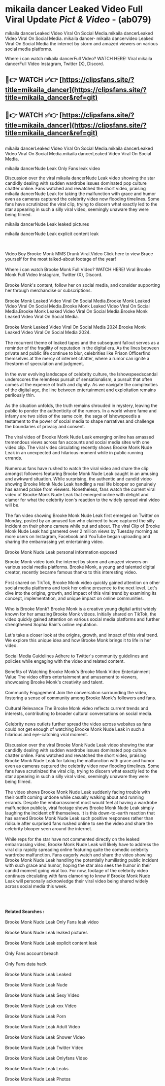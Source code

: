 # mikaila dancer Leaked Video Full Viral Update *Pict & Video* - (ab079)

mikaila dancerLeaked Video Viral On Social Media.mikaila dancerLeaked Video Viral On Social Media.
mikaila dancer- mikaila dancervideo Leaked Viral On Social Media the internet by storm and amazed viewers on various social media platforms.

Where i can watch mikaila dancerFull Video? WATCH HERE! Viral mikaila dancerFull Video Instagram, Twitter (X), Discord.

## 🔴👉 WATCH ✅👉 [https://clipsfans.site/?title=mikaila_dancer](https://clipsfans.site/?title=mikaila_dancer&ref=git)


## 🔴👉 WATCH ✅👉 [https://clipsfans.site/?title=mikaila_dancer](https://clipsfans.site/?title=mikaila_dancer&ref=git)
##


mikaila dancerLeaked Video Viral On Social Media.mikaila dancerLeaked Video Viral On Social Media.mikaila dancerLeaked Video Viral On Social Media.

mikaila dancerNude Leak Only Fans leak video


Discussion over the viral mikaila dancerNude Leak video showing the star candidly dealing with sudden wardrobe issues dominated pop culture chatter online. Fans watched and rewatched the short video, praising mikaila dancerNude Leak for taking the malfunction with grace and humor even as cameras captured the celebrity video now flooding timelines. Some fans have scrutinized the viral clip, trying to discern what exactly led to the star appearing in such a silly viral video, seemingly unaware they were being filmed.


mikaila dancerNude Leak leaked pictures

mikaila dancerNude Leak explicit content leak

  <br>

  <br>
Video Boy Brooke Monk MMS Drunk Viral.Video Click here to view Brace yourself for the most talked-about footage of the year!
<br><br>
Where i can watch Brooke Monk Full Video? WATCH HERE! Viral Brooke Monk Full Video Instagram, Twitter (X), Discord.
<br><br>
Brooke Monk's content, follow her on social media, and consider supporting her through merchandise or subscriptions.
<br><br>
Brooke Monk Leaked Video Viral On Social Media.Brooke Monk Leaked Video Viral On Social Media.Brooke Monk Leaked Video Viral On Social Media.Brooke Monk Leaked Video Viral On Social Media.Brooke Monk Leaked Video Viral On Social Media.
<br><br>
Brooke Monk Leaked Video Viral On Social Media 2024.Brooke Monk Leaked Video Viral On Social Media 2024.
<br><br>
The recurrent theme of leaked tapes and the subsequent fallout serves as a reminder of the fragility of reputation in the digital era. As the lines between private and public life continue to blur, celebrities like Prison Officerfind themselves at the mercy of internet chatter, where a rumor can ignite a firestorm of speculation and judgment.
<br><br>
In the ever evolving landscape of celebrity culture, the Ishowspeedscandal underscores the relentless pursuit of sensationalism, a pursuit that often comes at the expense of truth and dignity. As we navigate the complexities of the digital age, the line between entertainment and exploitation remains perilously thin.
<br><br>
As the situation unfolds, the truth remains shrouded in mystery, leaving the public to ponder the authenticity of the rumors. In a world where fame and infamy are two sides of the same coin, the saga of Ishowspeedis a testament to the power of social media to shape narratives and challenge the boundaries of privacy and consent.
<br><br>
The viral video of Brooke Monk Nude Leak emerging online has amassed tremendous views across fan accounts and social media sites with one video clip. The viral video circulating recently shows Brooke Monk Nude Leak in an unexpected and hilarious moment while in public running errands.
<br><br>
Numerous fans have rushed to watch the viral video and share the clip amongst followers featuring Brooke Monk Nude Leak caught in an amusing and awkward situation. While surprising, the authentic and candid video showing Brooke Monk Nude Leak handling a real life blooper so genuinely has earned praise from viewers. Nonetheless, fans watch the current viral video of Brooke Monk Nude Leak that emerged online with delight and clamor for what the celebrity icon's reaction to the widely spread viral video will be.
<br><br>
The fan video showing Brooke Monk Nude Leak first emerged on Twitter on Monday, posted by an amused fan who claimed to have captured the silly incident on their phone camera while out and about. The viral Clip of Brooke Monk Nude Leak had garnered over 2 million views by Tuesday morning as more users on Instagram, Facebook and YouTube began uploading and sharing the embarrassing yet entertaining video.
<br><br>
Brooke Monk Nude Leak personal information exposed

Brooke Monk video took the internet by storm and amazed viewers on various social media platforms. Brooke Monk, a young and talented digital creator, recently became famous thanks to this interesting video.
<br><br>
First shared on TikTok, Brooke Monk video quickly gained attention on other social media platforms and took her online presence to the next level. Let's dive into the origins, growth, and impact of this viral trend by examining its concept, implementation, and unique impact on online communities.
<br><br>
Who is Brooke Monk? Brooke Monk is a creative young digital artist widely known for her amazing Brooke Monk videos. Initially shared on TikTok, the video quickly gained attention on various social media platforms and further strengthened Sophia Rain's online reputation.
<br><br>
Let's take a closer look at the origins, growth, and impact of this viral trend. We explore this unique idea and how Brooke Monk brings it to life in her video.
<br><br>
Social Media Guidelines Adhere to Twitter's community guidelines and policies while engaging with the video and related content.
<br><br>
Benefits of Watching Brooke Monk's Brooke Monk Video Entertainment Value The video offers entertainment and amusement to viewers, showcasing Brooke Monk's creativity and talent.
<br><br>
Community Engagement Join the conversation surrounding the video, fostering a sense of community among Brooke Monk's followers and fans.
<br><br>
Cultural Relevance The Brooke Monk video reflects current trends and interests, contributing to broader cultural conversations on social media.
<br><br>
Celebrity news outlets further spread the video across websites as fans could not get enough of watching Brooke Monk Nude Leak in such a hilarious and eye-catching viral moment.
<br><br>
Discussion over the viral Brooke Monk Nude Leak video showing the star candidly dealing with sudden wardrobe issues dominated pop culture chatter online. Fans watched and rewatched the short video, praising Brooke Monk Nude Leak for taking the malfunction with grace and humor even as cameras captured the celebrity video now flooding timelines. Some fans have scrutinized the viral clip, trying to discern what exactly led to the star appearing in such a silly viral video, seemingly unaware they were being filmed.
<br><br>
The video shows Brooke Monk Nude Leak suddenly facing trouble with their outfit coming undone while casually walking about and running errands. Despite the embarrassment most would feel at having a wardrobe malfunction publicly, viral footage shows Brooke Monk Nude Leak simply laughing the incident off themselves. It is this down-to-earth reaction that has earned Brooke Monk Nude Leak such positive responses rather than ridicule after surprised fans rushed online to see the video and share the celebrity blooper seen around the internet.
<br><br>
While reps for the star have not commented directly on the leaked embarrassing video, Brooke Monk Nude Leak will likely have to address the viral clip rapidly spreading online featuring quite the comedic celebrity wardrobe malfunction. Fans eagerly watch and share the video showing Brooke Monk Nude Leak handling the potentially humiliating public incident with such grace and humor, hoping the star also sees the humor in their candid moment going viral too. For now, footage of the celebrity video continues circulating with fans clamoring to know if Brooke Monk Nude Leak will personally acknowledge their viral video being shared widely across social media this week.
<br><br>

<br><br>
<strong>Related Searches :</strong>
<br><br>
Brooke Monk Nude Leak Only Fans leak video
<br><br>
Brooke Monk Nude Leak leaked pictures
<br><br>
Brooke Monk Nude Leak explicit content leak
<br><br>
Only Fans account breach
<br><br>
Only Fans data hack
<br><br>
Brooke Monk Nude Leak Leaked
<br><br>
Brooke Monk Nude Leak Nude
<br><br>
Brooke Monk Nude Leak Sexy Video
<br><br>
Brooke Monk Nude Leak xxx Video
<br><br>
Brooke Monk Nude Leak Porn
<br><br>
Brooke Monk Nude Leak Adult Video
<br><br>
Brooke Monk Nude Leak Shower Video
<br><br>
Brooke Monk Nude Leak Twitter Video
<br><br>
Brooke Monk Nude Leak Onlyfans Video
<br><br>
Brooke Monk Nude Leak Leaks
<br><br>
Brooke Monk Nude Leak Photos